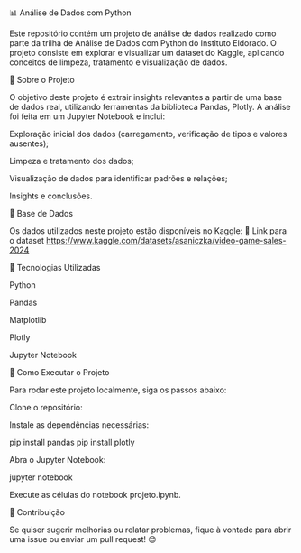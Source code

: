 📊 Análise de Dados com Python

Este repositório contém um projeto de análise de dados realizado como parte da trilha de Análise de Dados com Python do Instituto Eldorado. O projeto consiste em explorar e visualizar um dataset do Kaggle, aplicando conceitos de limpeza, tratamento
e visualização de dados.

📂 Sobre o Projeto

O objetivo deste projeto é extrair insights relevantes a partir de uma base de dados real, utilizando ferramentas da biblioteca Pandas, Plotly. A análise foi feita em um Jupyter Notebook e inclui:

Exploração inicial dos dados (carregamento, verificação de tipos e valores ausentes);

Limpeza e tratamento dos dados;

Visualização de dados para identificar padrões e relações;

Insights e conclusões.

🔗 Base de Dados

Os dados utilizados neste projeto estão disponíveis no Kaggle:
🔗 Link para o dataset https://www.kaggle.com/datasets/asaniczka/video-game-sales-2024

🚀 Tecnologias Utilizadas

Python 

Pandas

Matplotlib

Plotly

Jupyter Notebook

📌 Como Executar o Projeto

Para rodar este projeto localmente, siga os passos abaixo:

Clone o repositório:

Instale as dependências necessárias:

pip install pandas 
pip install plotly 

Abra o Jupyter Notebook:

jupyter notebook

Execute as células do notebook projeto.ipynb.

📢 Contribuição

Se quiser sugerir melhorias ou relatar problemas, fique à vontade para abrir uma issue ou enviar um pull request! 😊

